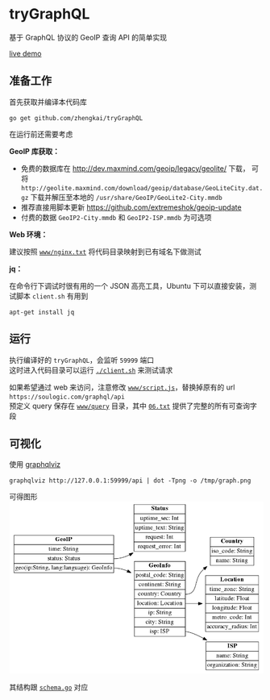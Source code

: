 tryGraphQL
==========

基于 GraphQL 协议的 GeoIP 查询 API 的简单实现

[live demo](https://soulogic.com/graphql/)

准备工作
--------

首先获取并编译本代码库

    go get github.com/zhengkai/tryGraphQL

在运行前还需要考虑

**GeoIP 库获取：**

* 免费的数据库在 <http://dev.maxmind.com/geoip/legacy/geolite/> 下载，
可将 `http://geolite.maxmind.com/download/geoip/database/GeoLiteCity.dat.gz` 下载并解压至本地的 `/usr/share/GeoIP/GeoLite2-City.mmdb`
* 推荐直接用脚本更新 <https://github.com/extremeshok/geoip-update>
* 付费的数据 `GeoIP2-City.mmdb` 和 `GeoIP2-ISP.mmdb` 为可选项

**Web 环境：**

建议按照 [`www/nginx.txt`](https://github.com/zhengkai/tryGraphQL/blob/master/www/nginx.txt) 将代码目录映射到已有域名下做测试

**jq：**

在命令行下调试时很有用的一个 JSON 高亮工具，Ubuntu 下可以直接安装，测试脚本 `client.sh` 有用到

    apt-get install jq

运行
----

执行编译好的 `tryGraphQL`，会监听 `59999` 端口    
这时进入代码目录可以运行 [`./client.sh`](https://github.com/zhengkai/tryGraphQL/blob/master/client.sh) 来测试请求

如果希望通过 web 来访问，注意修改 [`www/script.js`](https://github.com/zhengkai/tryGraphQL/blob/master/www/script.js#L62)，替换掉原有的 url `https://soulogic.com/graphql/api`    
预定义 query 保存在 [`www/query`](https://github.com/zhengkai/tryGraphQL/tree/master/www/query) 目录，其中 [`06.txt`](https://github.com/zhengkai/tryGraphQL/blob/master/www/query/06.txt) 提供了完整的所有可查询字段

可视化
------

使用 [graphqlviz](https://github.com/sheerun/graphqlviz)

    graphqlviz http://127.0.0.1:59999/api | dot -Tpng -o /tmp/graph.png

可得图形
![](graph.png)

其结构跟 [`schema.go`](https://github.com/zhengkai/tryGraphQL/blob/master/schema.go) 对应
